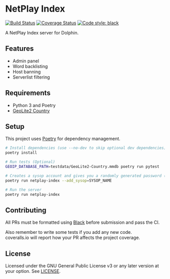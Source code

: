 # NetPlay Index
[![Build Status](https://github.com/dolphin-emu/netplay-index/actions/workflows/run-tests.yml/badge.svg)](https://github.com/dolphin-emu/netplay-index/actions/workflows/run-tests.yml)
[![Coverage Status](https://coveralls.io/repos/github/dolphin-emu/netplay-index/badge.svg?branch=master)](https://coveralls.io/github/dolphin-emu/netplay-index?branch=master)
<a href="https://github.com/ambv/black"><img alt="Code style: black" src="https://img.shields.io/badge/code%20style-black-000000.svg"></a>

A NetPlay Index server for Dolphin.

## Features

 - Admin panel
 - Word backlisting
 - Host banning
 - Serverlist filtering

## Requirements

- Python 3 and Poetry
- [GeoLite2 Country](https://dev.maxmind.com/geoip/geoip2/geolite2/)

## Setup

This project uses [Poetry](https://python-poetry.org/) for dependency
management.

```bash
# Install dependencies (use --no-dev to skip optional dev dependencies).
poetry install

# Run tests (Optional)
GEOIP_DATABASE_PATH=testdata/GeoLite2-Country.mmdb poetry run pytest

# Creates a sysop account and gives you a randomly generated password (can be changed later)
poetry run netplay-index --add_sysop=SYSOP_NAME

# Run the server
poetry run netplay-index
```

## Contributing

All PRs must be formatted using [Black](https://github.com/ambv/black) before submission and pass the CI.

Also remember to write some tests if you add any new code.  
coveralls.io will report how your PR affects the project coverage.

## License

Licensed under the GNU General Public License v3 or any later version at your option.
See [LICENSE](LICENSE).

